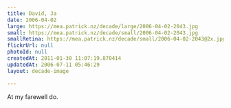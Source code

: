 ```yaml
---
title: David, Ja
date: 2006-04-02
large: https://mea.patrick.nz/decade/large/2006-04-02-2043.jpg
small: https://mea.patrick.nz/decade/small/2006-04-02-2043.jpg
smallRetina: https://mea.patrick.nz/decade/small/2006-04-02-2043@2x.jpg
flickrUrl: null
photoId: null
createdAt: 2011-01-30 11:07:19.870414
updatedAt: 2006-07-11 05:46:29
layout: decade-image

---
```

At my farewell do.

